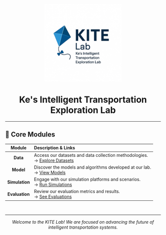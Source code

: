 <div align="center">
  <img src="./kite lab.jpg" alt="KITE Lab Logo" width="250"/>
</div>

<h1 align="center">Ke's Intelligent Transportation Exploration Lab</h1>

---

## 🔬 Core Modules

| Module | Description & Links |
| :---: | :--- |
| **Data** | Access our datasets and data collection methodologies. <br> &rarr; [Explore Datasets](#) |
| **Model** | Discover the models and algorithms developed at our lab. <br> &rarr; [View Models](#) |
| **Simulation** | Engage with our simulation platforms and scenarios. <br> &rarr; [Run Simulations](#) |
| **Evaluation** | Review our evaluation metrics and results. <br> &rarr; [See Evaluations](#) |

<br>

---

<p align="center">
  <em>Welcome to the KITE Lab! We are focused on advancing the future of intelligent transportation systems.</em>
</p>
